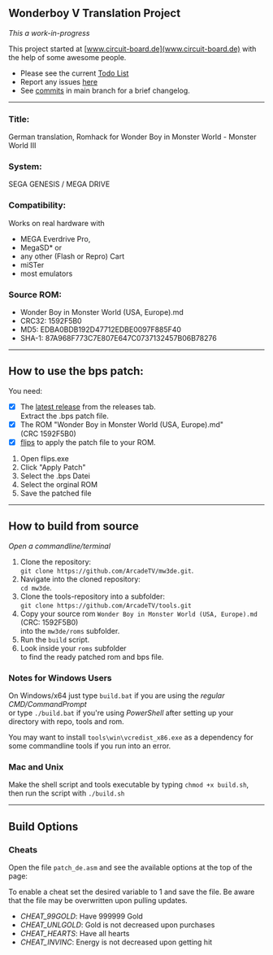 ## Wonderboy V Translation Project
_This a work-in-progress_


This project started at [www.circuit-board.de](www.circuit-board.de) with the help of some awesome people.

- Please see the current [Todo List](https://github.com/ArcadeTV/mw3de/blob/main/info/TODO.md)
- Report any issues [here](https://github.com/ArcadeTV/mw3de/issues)
- See [commits](https://github.com/ArcadeTV/mw3de/commits/main) in main branch for a brief changelog.

--- 

### Title:
German translation, Romhack
for Wonder Boy in Monster World - Monster World III

### System:
SEGA GENESIS / MEGA DRIVE

### Compatibility:  
Works on real hardware with 
- MEGA Everdrive Pro, 
- MegaSD* or 
- any other (Flash or Repro) Cart
- miSTer
- most emulators

### Source ROM:     
- Wonder Boy in Monster World (USA, Europe).md
- CRC32: 1592F5B0
- MD5: EDBA0BDB192D47712EDBE0097F885F40
- SHA-1: 87A968F773C7E807E647C0737132457B06B78276

---

## How to use the bps patch:

You need:
- [x] The [latest release](https://github.com/ArcadeTV/mw3de/releases/latest) from the releases tab. <br>Extract the .bps patch file.
- [x] The ROM "Wonder Boy in Monster World (USA, Europe).md"<br>(CRC 1592F5B0)
- [x] [flips](https://dl.smwcentral.net/11474/floating.zip) to apply the patch file to your ROM.

1. Open flips.exe
2. Click "Apply Patch"
3. Select the .bps Datei
4. Select the orginal ROM
5. Save the patched file

---

## How to build from source

_Open a commandline/terminal_

1. Clone the repository:<br>`git clone https://github.com/ArcadeTV/mw3de.git`.
2. Navigate into the cloned repository:<br>`cd mw3de`.
3. Clone the tools-repository into a subfolder:<br>`git clone https://github.com/ArcadeTV/tools.git`
4. Copy your source rom `Wonder Boy in Monster World (USA, Europe).md` (CRC: 1592F5B0)<br>into the `mw3de/roms` subfolder.
5. Run the `build` script.
6. Look inside your `roms` subfolder<br>to find the ready patched rom and bps file.

### Notes for Windows Users

On Windows/x64 just type `build.bat` if you are using the *regular CMD/CommandPrompt*<br>or type `./build.bat` if you're using *PowerShell* after setting up your directory with repo, tools and rom.

You may want to install `tools\win\vcredist_x86.exe` as a dependency for some commandline tools if you run into an error.


### Mac and Unix

Make the shell script and tools executable by typing `chmod +x build.sh`, then run the script with `./build.sh`

---

## Build Options

### Cheats

Open the file `patch_de.asm` and see the available options at the top of the page:

To enable a cheat set the desired variable to 1 and save the file.
Be aware that the file may be overwritten upon pulling updates.

- *CHEAT_99GOLD*: Have 999999 Gold
- *CHEAT_UNLGOLD*: Gold is not decreased upon purchases
- *CHEAT_HEARTS*: Have all hearts
- *CHEAT_INVINC*: Energy is not decreased upon getting hit